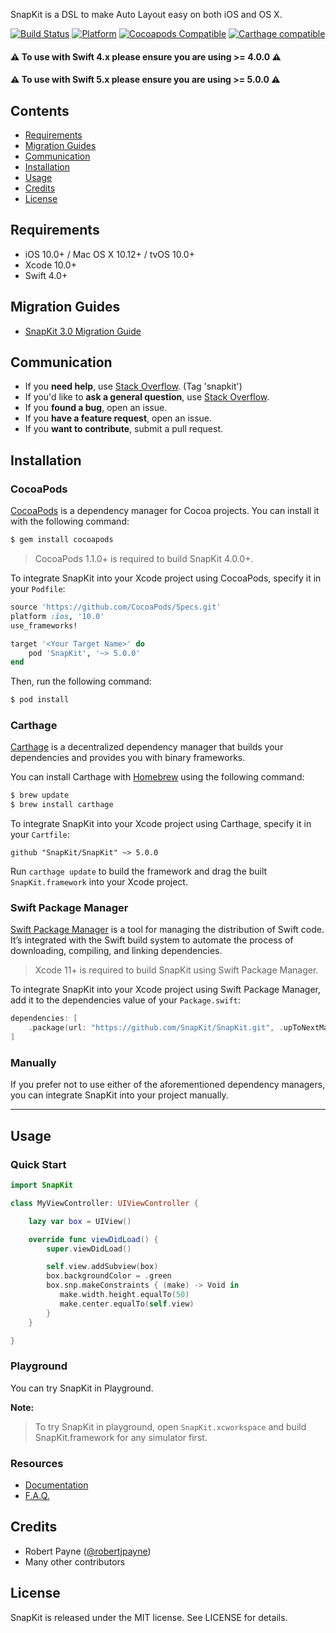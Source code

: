 <img src="http://snapkit.io/images/banner.jpg" alt="" />

SnapKit is a DSL to make Auto Layout easy on both iOS and OS X.

[![Build Status](https://travis-ci.org/SnapKit/SnapKit.svg)](https://travis-ci.org/SnapKit/SnapKit)
[![Platform](https://img.shields.io/cocoapods/p/SnapKit.svg?style=flat)](https://github.com/SnapKit/SnapKit)
[![Cocoapods Compatible](https://img.shields.io/cocoapods/v/SnapKit.svg)](https://cocoapods.org/pods/SnapKit)
[![Carthage compatible](https://img.shields.io/badge/Carthage-compatible-4BC51D.svg?style=flat)](https://github.com/Carthage/Carthage)

#### ⚠️ **To use with Swift 4.x please ensure you are using >= 4.0.0** ⚠️
#### ⚠️ **To use with Swift 5.x please ensure you are using >= 5.0.0** ⚠️

## Contents

- [Requirements](#requirements)
- [Migration Guides](#migration-guides)
- [Communication](#communication)
- [Installation](#installation)
- [Usage](#usage)
- [Credits](#credits)
- [License](#license)

## Requirements

- iOS 10.0+ / Mac OS X 10.12+ / tvOS 10.0+
- Xcode 10.0+
- Swift 4.0+

## Migration Guides

- [SnapKit 3.0 Migration Guide](Documentation/SnapKit%203.0%20Migration%20Guide.md)

## Communication

- If you **need help**, use [Stack Overflow](http://stackoverflow.com/questions/tagged/snapkit). (Tag 'snapkit')
- If you'd like to **ask a general question**, use [Stack Overflow](http://stackoverflow.com/questions/tagged/snapkit).
- If you **found a bug**, open an issue.
- If you **have a feature request**, open an issue.
- If you **want to contribute**, submit a pull request.


## Installation

### CocoaPods

[CocoaPods](http://cocoapods.org) is a dependency manager for Cocoa projects. You can install it with the following command:

```bash
$ gem install cocoapods
```

> CocoaPods 1.1.0+ is required to build SnapKit 4.0.0+.

To integrate SnapKit into your Xcode project using CocoaPods, specify it in your `Podfile`:

```ruby
source 'https://github.com/CocoaPods/Specs.git'
platform :ios, '10.0'
use_frameworks!

target '<Your Target Name>' do
    pod 'SnapKit', '~> 5.0.0'
end
```

Then, run the following command:

```bash
$ pod install
```

### Carthage

[Carthage](https://github.com/Carthage/Carthage) is a decentralized dependency manager that builds your dependencies and provides you with binary frameworks.

You can install Carthage with [Homebrew](http://brew.sh/) using the following command:

```bash
$ brew update
$ brew install carthage
```

To integrate SnapKit into your Xcode project using Carthage, specify it in your `Cartfile`:

```ogdl
github "SnapKit/SnapKit" ~> 5.0.0
```

Run `carthage update` to build the framework and drag the built `SnapKit.framework` into your Xcode project.

### Swift Package Manager

[Swift Package Manager](https://swift.org/package-manager/) is a tool for managing the distribution of Swift code. It’s integrated with the Swift build system to automate the process of downloading, compiling, and linking dependencies.

> Xcode 11+ is required to build SnapKit using Swift Package Manager.

To integrate SnapKit into your Xcode project using Swift Package Manager, add it to the dependencies value of your `Package.swift`:

```swift
dependencies: [
    .package(url: "https://github.com/SnapKit/SnapKit.git", .upToNextMajor(from: "5.0.1"))
]
```

### Manually

If you prefer not to use either of the aforementioned dependency managers, you can integrate SnapKit into your project manually.

---

## Usage

### Quick Start

```swift
import SnapKit

class MyViewController: UIViewController {

    lazy var box = UIView()

    override func viewDidLoad() {
        super.viewDidLoad()

        self.view.addSubview(box)
        box.backgroundColor = .green
        box.snp.makeConstraints { (make) -> Void in
           make.width.height.equalTo(50)
           make.center.equalTo(self.view)
        }
    }

}
```

### Playground
You can try SnapKit in Playground.

**Note:**

> To try SnapKit in playground, open `SnapKit.xcworkspace` and build SnapKit.framework for any simulator first.

### Resources

- [Documentation](http://snapkit.io/docs/)
- [F.A.Q.](http://snapkit.io/faq/)

## Credits

- Robert Payne ([@robertjpayne](https://twitter.com/robertjpayne))
- Many other contributors

## License

SnapKit is released under the MIT license. See LICENSE for details.
